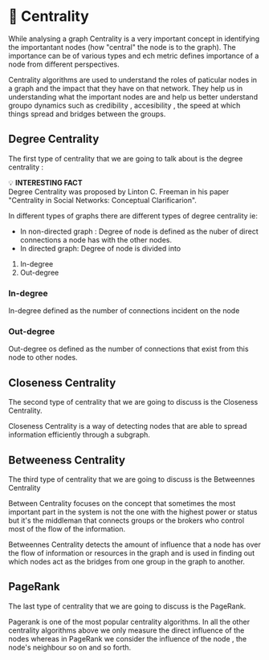 # :herb:  Centrality
While analysing a graph Centrality is a very important concept in identifying the importantant nodes (how "central" the node is to the graph). The importance can be of various types  and ech metric defines importance of a node from different perspectives.

Centrality algorithms are used to understand the roles of paticular nodes in a graph and the impact that they have on that network. They help us in understanding what the important nodes are and help us better understand groupo dynamics such as credibility , accesibility , the speed at which things spread and bridges between the groups. 

## Degree Centrality 

The first type of centrality that we are going to talk about is the degree centrality :

:bulb: <b>INTERESTING FACT </b> <br>
Degree Centrality was proposed by Linton C. Freeman in his paper "Centrality in Social Networks: Conceptual Clarificarion".

In different types of graphs there are different types of degree centrality ie:
- In non-directed graph : Degree of node is defined as the nuber of direct connections a node has with the other nodes.
- In directed graph: Degree of node is divided into
1. In-degree
2. Out-degree

### In-degree
In-degree defined as the number of connections incident on the node 
### Out-degree
Out-degree os defined as the number of connections that exist from this node to other nodes.

## Closeness Centrality

The second type of centrality that we are going to discuss is the Closeness Centrality.

Closeness Centrality is a way of detecting nodes that are able to spread information efficiently through a subgraph.


##  Betweeness Centrality    

The third type of centrality that we are going to discuss is the Betweennes Centrality


Between Centrality focuses on the concept that sometimes the most important part in the system is not the one with the highest power or status but it's the middleman that connects groups or the brokers who control most of the flow of the information.

Betweennes Centrality detects the amount of influence that a node has over the flow of information or resources in the graph and is used in finding out which nodes act as the bridges from one group in the graph to another.

## PageRank 

The last type of centrality that we are going to discuss is the PageRank.

Pagerank is one of the most popular centrality algorithms. In all the other centrality algorithms above we only measure the direct influence of the nodes whereas in PageRank we consider the influence of the node , the node's neighbour so on and so forth.
